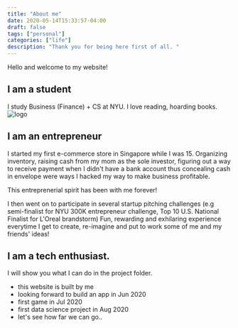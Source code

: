 ```yaml
---
title: "About me"
date: 2020-05-14T15:33:57-04:00
draft: false
tags: ["personal"]
categories: ["life"]
description: "Thank you for being here first of all. "
---
```


Hello and welcome to my website! 

## I am a student

I study Business (Finance) + CS at NYU.
I love reading, hoarding books.
![logo](ava.png)

## I am an entrepreneur

I started my first e-commerce store in Singapore while I was 15. Organizing inventory, raising cash from my mom as the sole investor, figuring out a way to receive payment when I didn't have a bank account thus concealing cash in envelope were ways I hacked my way to make business profitable. 

This entreprenerial spirit has been with me forever!

I then went on to participate in several startup pitching challenges (e.g semi-finalist for NYU 300K entrepreneur challenge, Top 10 U.S. National Finalist for L'Oreal brandstorm)
Fun, rewarding and exhilaring experience everytime I get to create, re-imagine and put to work some of me and my friends' ideas!

## I am a tech enthusiast.

I will show you what I can do in the project folder.

* this website is built by me
* looking forward to build an app in Jun 2020
* first game in Jul 2020
* first data science project in Aug 2020
* let's see how far we can go..


